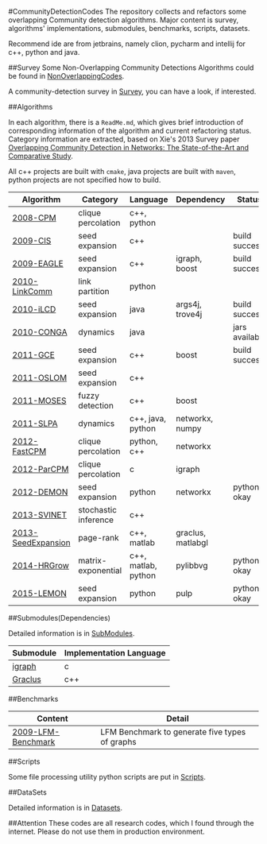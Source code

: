 #CommunityDetectionCodes
The repository collects and refactors some overlapping Community detection algorithms. Major content is survey, algorithms' implementations, 
submodules, benchmarks, scripts, datasets.

Recommend ide are from jetbrains, namely clion, pycharm and intellij for c++, python and java.

##Survey
Some Non-Overlapping Community Detections Algorithms could be found in [NonOverlappingCodes](NonOverlappingCodes).

A community-detection survey in [Survey](Survey), you can have a look, if interested. 

##Algorithms

In each algorithm, there is a `ReadMe.md`, which gives brief introduction of corresponding information of the algorithm and 
current refactoring status. Category information are extracted, 
based on Xie's 2013 Survey paper [Overlapping Community Detection in Networks: The State-of-the-Art
and Comparative Study](http://dl.acm.org/citation.cfm?id=2501657).

All c++ projects are built with `cmake`, java projects are built with `maven`, python projects 
are not specified how to build. 

Algorithm | Category | Language | Dependency | Status
--- | --- | --- | --- | ---
[2008-CPM](2008-CliquePercolation) | clique percolation | c++, python | | 
[2009-CIS](2009-Connected-Iterative-Scan) | seed expansion | c++ |  | build success
[2009-EAGLE](2009-EAGLE) | seed expansion | c++ | igraph, boost | build success
[2010-LinkComm](2010-LinkCommunity) | link partition | python|  |
[2010-iLCD](2010-iLCD) | seed expansion | java | args4j, trove4j | build success
[2010-CONGA](2010-CONGA) | dynamics | java | | jars available
[2011-GCE](2011-GCE) | seed expansion | c++ | boost | build success
[2011-OSLOM](2011-OSLOM-v2) | seed expansion | c++ |  |
[2011-MOSES](2011-MOSES) | fuzzy detection | c++ | boost | 
[2011-SLPA](2011-SLPA) | dynamics | c++, java, python | networkx, numpy |
[2012-FastCPM](2012-Fast-Clique-Percolation) | clique percolation | python, c++ | networkx |
[2012-ParCPM](2012-CPMOnSteroids) | clique percolation | c | igraph |  
[2012-DEMON](2012-DEMON) | seed expansion | python | networkx | python okay
[2013-SVINET](2013-SVINET) | stochastic inference | c++ | | 
[2013-SeedExpansion](2013-Seed-Set-Expansion) | page-rank | c++, matlab | graclus, matlabgl | 
[2014-HRGrow](2014-Heat-Kernel) | matrix-exponential | c++, matlab, python | pylibbvg | python okay
[2015-LEMON](2015-LEMON) | seed expansion | python | pulp | python okay

##Submodules(Dependencies)

Detailed information is in [SubModules](SubModules).

Submodule | Implementation Language
--- | ---
[igraph](https://github.com/igraph/igraph) | c
[Graclus](https://github.com/GraphProcessor/Graclus) | c++

##Benchmarks

Content | Detail
--- | ---
[2009-LFM-Benchmark](2009-LFM-Benchmark) | LFM Benchmark to generate five types of graphs

##Scripts

Some file processing utility python scripts are put in [Scripts](Scripts).

##DataSets

Detailed information is in [Datasets](Datasets).

##Attention
These codes are all research codes, which I found through the internet. Please do not use them in production environment.
